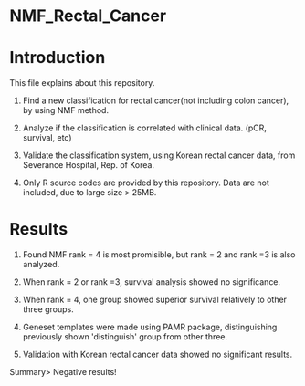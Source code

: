 # NMF_Rectal_Cancer

# Introduction

This file explains about this repository.

1. Find a new classification for rectal cancer(not including colon cancer), by using NMF method.

2. Analyze if the classification is correlated with clinical data. (pCR, survival, etc)

3. Validate the classification system, using Korean rectal cancer data, from Severance Hospital, Rep. of Korea.

4. Only R source codes are provided by this repository.
   Data are not included, due to large size > 25MB.
   
# Results

1. Found NMF rank = 4 is most promisible, but rank = 2 and rank =3 is also analyzed.

2. When rank = 2 or rank =3, survival analysis showed no significance.

3. When rank = 4, one group showed superior survival relatively to other three groups.

4. Geneset templates were made using PAMR package, distinguishing previously shown 'distinguish' group from other three.

5. Validation with Korean rectal cancer data showed no significant results.

Summary> Negative results!
